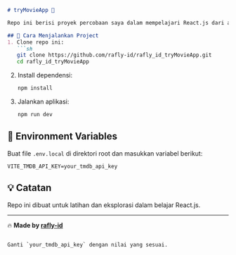 ```md
# tryMovieApp 🚀

Repo ini berisi proyek percobaan saya dalam mempelajari React.js dari awal, menggunakan Vite untuk build tool dan TMDB API untuk mendapatkan data film.

## 🚀 Cara Menjalankan Project
1. Clone repo ini:
   ```sh
   git clone https://github.com/rafly-id/rafly_id_tryMovieApp.git
   cd rafly_id_tryMovieApp
   ```
2. Install dependensi:
   ```sh
   npm install
   ```
3. Jalankan aplikasi:
   ```sh
   npm run dev
   ```

## 🔐 Environment Variables
Buat file `.env.local` di direktori root dan masukkan variabel berikut:
```env
VITE_TMDB_API_KEY=your_tmdb_api_key
```

## 💡 Catatan
Repo ini dibuat untuk latihan dan eksplorasi dalam belajar React.js.

---

🔥 **Made by [rafly-id](https://github.com/rafly-id)**
```

Ganti `your_tmdb_api_key` dengan nilai yang sesuai.

